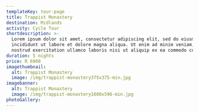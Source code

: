 ```yaml
---
templateKey: tour-page
title: Trappist Monastery
destination: Midlands
activity: Cycle Tour
shortdescription: >-
  Lorem ipsum dolor sit amet, consectetur adipiscing elit, sed do eiusmod tempor
  incididunt ut labore et dolore magna aliqua. Ut enim ad minim veniam, quis
  nostrud exercitation ullamco laboris nisi ut aliquip ex ea commodo consequat.
duration: 5 nights
price: R 6900
imagethumbnail:
  alt: Trappist Monastery
  image: /img/trappist-monastery375x375-min.jpg
imagebanner:
  alt: Trappist Monastery
  image: /img/trappist-monastery1600x596-min.jpg
photoGallery:  
---
```


